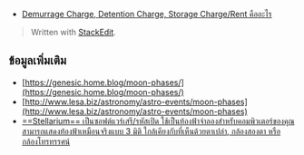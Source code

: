 
- [Demurrage Charge, Detention Charge, Storage Charge/Rent คืออะไร](http://www.march.co.th/what-is-demurrage-charge-detention-charge-storage-charge-rent/)

> Written with [StackEdit](https://www.facebook.com/matiponblog/photos/a.255101608033386/316359538574259/?type=1&theater).

## ข้อมูลเพิ่มเติม

- [https://genesic.home.blog/moon-phases/](https://genesic.home.blog/moon-phases/)
- [http://www.lesa.biz/astronomy/astro-events/moon-phases](http://www.lesa.biz/astronomy/astro-events/moon-phases)
- [==Stellarium== เป็นซอฟต์แวร์เสรี/รหัสเปิด ใช้เป็นท้องฟ้าจำลองสำหรับคอมพิวเตอร์ของคุณ สามารถแสดงท้องฟ้าเหมือนจริงแบบ 3 มิติ ใกล้เคียงกับที่เห็นด้วยตาเปล่า, กล้องสองตา หรือกล้องโทรทรรศน์](http://stellarium.org/th/)
<!--stackedit_data:
eyJoaXN0b3J5IjpbLTMwNzIwNDExNiwxNzk1NjQwOTc0LDEwNj
QzNjExMjddfQ==
-->